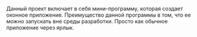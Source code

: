 Данный проект включает в себя мини-программу, которая создает оконное приложение. Преимущество данной программы в том, что ее можно запускать вне среды разработки. Просто как обычное приложение через ярлык.
